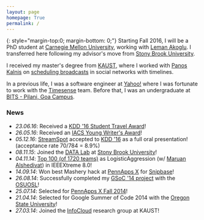 ```yaml
---
layout: page
homepage: True
permalink: /
---
```


{: style="margin-top:0; margin-bottom: 0;"}
Starting Fall 2016, I will be a PhD student at [Carnegie Mellon University][12],
working with [Leman Akoglu][10]. I transferred here following my advisor's move
from [Stony Brook University][9].

I received my master's degree from [KAUST][2], where I worked with
[Panos Kalnis][3] on [scheduling broadcasts][11] in social networks with timelines.

In a previous life, I was a software engineer at [Yahoo!][6] where I was fortunate to
work with the [Timesense](/yahoo/) team. Before that, I was an undergraduate at
[BITS - Pilani, Goa Campus][4].

### News

   * *23.06.16*: Received a [KDD '16 Student Travel Award](http://www.kdd.org/kdd2016/registration/student-awards)!
   * *26.05.16*: Received an [IACS Young Writer's Award](http://www.iacs.stonybrook.edu/awards/writers)!
   * *05.12.16*: [StreamSpot](http://bit.ly/streamspot) accepted to [KDD '16](http://www.kdd.org/kdd2016/) as a full oral presentation! (acceptance rate 70/784 = 8.9%)
   * *08.11.15*: Joined the [DATA Lab](http://www3.cs.stonybrook.edu/~datalab/) at [Stony Brook University][9]!
   * *04.11.14*: [Top 100 (of 1720 teams)](http://www.ieee.org/membership_services/membership/students/competitions/xtreme/xtreme8ranking_overall.pdf) as LogisticAggression (w/ [Maruan Alshedivat](http://maruan.alshedivat.com)) in IEEEXtreme 8.0!
   * *14.09.14*: Won best Mashery hack at [PennApps X](http://2014f.pennapps.com/) for [Snipbase](http://challengepost.com/software/snipbase)!
   * *26.08.14*: Successfully completed my [GSoC '14 project][7] with the [OSUOSL][6]!
   * *25.07.14*: Selected for [PennApps X Fall 2014](http://2014f.pennapps.com/)!
   * *21.04.14*: Selected for Google Summer of Code 2014 with the [Oregon State University][6]!
   * *27.03.14*: Joined the [InfoCloud][1] research group at KAUST!

[1]: http://cloud.kaust.edu.sa/
[2]: http://www.kaust.edu.sa/
[3]: http://www.panoskalnis.com/
[4]: http://www.bits-pilani.ac.in/goa/
[5]: https://www.lri.fr/~xlzhang/
[6]: http://www.yahoo.com/
[7]: https://www.google-melange.com/gsoc/project/details/google/gsoc2014/emaadmanzoor/5693417237512192
[8]: http://www3.cs.stonybrook.edu/~leman/index.html
[9]: http://www.stonybrook.edu/
[10]: http://www3.cs.stonybrook.edu/~leman/
[11]: http://repository.kaust.edu.sa/kaust/handle/10754/552703
[12]: http://www.cmu.edu/
